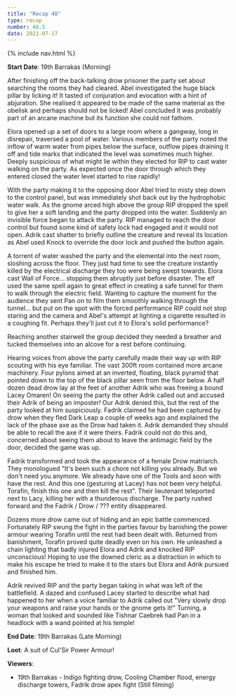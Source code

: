 ```yaml
---
title: "Recap 48"
type: recap
number: 48.5
date: 2021-07-17
---
```


{% include nav.html %}

**Start Date**: 19th Barrakas (Morning)

After finishing off the back-talking drow prisoner the party set about searching the rooms they had cleared. Abel investigated the huge black pillar by licking it! It tasted of conjuration and evocation with a hint of abjuration. She realised it appeared to be made of the same material as the obelisk and perhaps should not be licked! Abel concluded it was probably part of an arcane machine but its function she could not fathom.


Elora opened up a set of doors to a large room where a gangway, long in disrepair, traversed a pool of water. Various members of the party noted the inflow of warm water from pipes below the surface, outflow pipes draining it off and tide marks that indicated the level was sometimes much higher. Deeply suspicious of what might lie within they elected for RIP to cast water walking on the party. As expected once the door through which they entered closed the water level started to rise rapidly!

With the party making it to the opposing door Abel tried to misty step down to the control panel, but was immediately shot back out by the hydrophobic water walk. As the gnome arced high above the group RIP dropped the spell to give her a soft landing and the party dropped into the water. Suddenly an invisible force began to attack the party. RIP managed to reach the door control but found some kind of safety lock had engaged and it would not open. Adrik cast shatter to briefly outline the creature and reveal its location as Abel used Knock to override the door lock and pushed the button again.

A torrent of water washed the party and the elemental into the next room, sloshing across the floor. They just had time to see the creature instantly killed by the electrical discharge they too were being swept towards. Elora cast Wall of Force… stopping them abruptly just before disaster. The elf used the same spell again to great effect in creating a safe tunnel for them to walk through the electric field. Wanting to capture the moment for the audience they sent Pan on to film them smoothly walking through the tunnel… but put on the spot with the forced performance RIP could not stop staring and the camera and Abel's attempt at lighting a cigarette resulted in a coughing fit. Perhaps they'll just cut it to Elora's solid performance?

Reaching another stairwell the group decided they needed a breather and tucked themselves into an alcove for a rest before continuing. 

Hearing voices from above the party carefully made their way up with RIP scouting with his eye familiar. The vast 300ft room contained more arcane machinery. Four pylons aimed at an inverted, floating, black pyramid that pointed down to the top of the black pillar seen from the floor below. A half dozen dead drow lay at the feet of another Adrik who was freeing a bound Lacey Omaren! On seeing the party the other Adrik called out and accused their Adrik of being an imposter! Our Adrik denied this, but the rest of the party looked at him suspiciously. Fadrik claimed he had been captured by drow when they fled Dark Leap a couple of weeks ago and explained the lack of the phase axe as the Drow had taken it. Adrik demanded they should be able to recall the axe if it were theirs. Fadrik could not do this and, concerned about seeing them about to leave the antimagic field by the door, decided the game was up.

Fadrik transformed and took the appearance of a female Drow matriarch. They monologued "It's been such a chore not killing you already. But we don't need you anymore. We already have one of the Tools and soon with have the rest. And this one (gesturing at Lacey) has not been very helpful. Torafin, finish this one and then kill the rest". Their lieutenant teleported next to Lacy, killing her with a thunderous discharge. The party rushed forward and the Fadrik / Drow / ??? entity disappeared.

Dozens more drow came out of hiding and an epic battle commenced. Fortunately RIP swung the fight in the parties favour by banishing the power armour wearing Torafin until the rest had been dealt with. Returned from banishment, Torafin proved quite deadly even on his own. He unleashed a chain lighting that badly injured Elora and Adrik and knocked RIP unconscious! Hoping to use the downed cleric as a distraction in which to make his escape he tried to make it to the stairs but Elora and Adrik pursued and finished him.

Adrik revived RIP and the party began taking in what was left of the battlefield. A dazed and confused Lacey started to describe what had happened to her when a voice familiar to Adrik called out "Very slowly drop your weapons and raise your hands or the gnome gets it!" Turning, a woman that looked and sounded like Tishnar Caebrek had Pan in a headlock with a wand pointed at his temple!


**End Date**: 19th Barrakas (Late Morning)

**Loot**: A suit of Cul'Sir Power Armour!

**Viewers**: 
- 19th Barrakas - Indigo fighting drow, Cooling Chamber flood, energy discharge towers, Fadrik drow apex fight (Still filming)